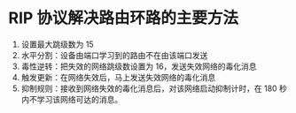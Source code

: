 # RIP 协议解决路由环路的主要方法

1. 设置最大跳级数为 15
2. 水平分割：设备由端口学习到的路由不在由该端口发送
3. 毒性逆转：把失效的网络跳级数设置为 16，发送失效网络的毒化消息
4. 触发更新：在网络失效后，马上发送失效网络的毒化消息
5. 抑制规则：接收到网络失效的毒化消息后，对该网络启动抑制计时，在 180 秒内不学习该网络可达的消息。